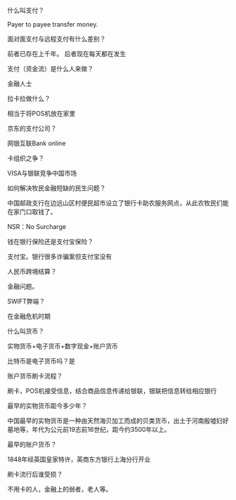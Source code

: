 什么叫支付？

Payer to payee transfer money.

面对面支付与远程支付有什么差别？

前者已存在上千年。 后者现在每天都在发生

支付（资金流）是什么人来做？

金融人士

拉卡拉做什么？

相当于将POS机放在家里

京东的支付公司？

网银互联Bank online

卡组织之争？

VISA与银联竞争中国市场

如何解决牧民金融短缺的民生问题？

中国邮政支行在边远山区村便民超市设立了银行卡助农服务网点，从此农牧民们能在家门口取钱了。

NSR：No Surcharge

钱在银行保险还是支付宝保险？

支付宝。银行很多诈骗案但支付宝没有

人民币跨境结算？

金融问题。

SWIFT弊端？

在金融危机时期

什么叫货币？

实物货币+电子货币+数字现金+账户货币

比特币是电子货币吗？是

账户货币刷卡流程？

刷卡，POS机接受信息，结合商品信息传递给银联，银联把信息转给相应银行

最早的实物货币距今多少年？

中国最早的实物货币是一种由天然海贝加工而成的贝类货币，出土于河南殷墟妇好墓地等，年代为公元前19志前16世纪，距今约3500年以上。

最早的账户货币？

1848年经英国皇家特许，英商东方银行上海分行开业

刷卡流行后谁受损？

不用卡的人，金融上的弱者，老人等。
